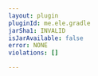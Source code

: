 ```yaml
---
layout: plugin
pluginId: me.ele.gradle
jarSha1: INVALID
isJarAvailable: false
error: NONE
violations: []

---
```

